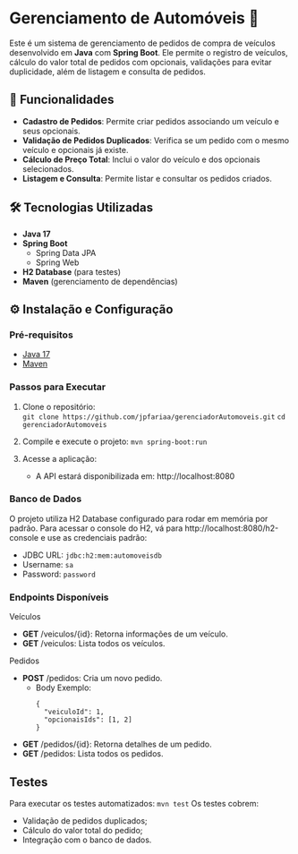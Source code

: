 # Gerenciamento de Automóveis 🚗

Este é um sistema de gerenciamento de pedidos de compra de veículos desenvolvido em **Java** com **Spring Boot**. Ele permite o registro de veículos, cálculo do valor total de pedidos com opcionais, validações para evitar duplicidade, além de listagem e consulta de pedidos.

## 🚀 Funcionalidades

- **Cadastro de Pedidos**: Permite criar pedidos associando um veículo e seus opcionais.  
- **Validação de Pedidos Duplicados**: Verifica se um pedido com o mesmo veículo e opcionais já existe.  
- **Cálculo de Preço Total**: Inclui o valor do veículo e dos opcionais selecionados.  
- **Listagem e Consulta**: Permite listar e consultar os pedidos criados.  

## 🛠️ Tecnologias Utilizadas

- **Java 17**  
- **Spring Boot**  
  - Spring Data JPA  
  - Spring Web  
- **H2 Database** (para testes)  
- **Maven** (gerenciamento de dependências)  

## ⚙️ Instalação e Configuração

### Pré-requisitos

- [Java 17](https://www.oracle.com/java/technologies/javase-jdk17-downloads.html)  
- [Maven](https://maven.apache.org/install.html)  

### Passos para Executar

1. Clone o repositório:  
   ``git clone https://github.com/jpfariaa/gerenciadorAutomoveis.git``
   ``cd gerenciadorAutomoveis``

2. Compile e execute o projeto:
  ``mvn spring-boot:run``

3. Acesse a aplicação:
   - A API estará disponibilizada em: http://localhost:8080

### Banco de Dados

O projeto utiliza H2 Database configurado para rodar em memória por padrão.
Para acessar o console do H2, vá para http://localhost:8080/h2-console e use as credenciais padrão:

- JDBC URL: ``jdbc:h2:mem:automoveisdb``
- Username: ``sa``
- Password: ``password``

### Endpoints Disponíveis

Veículos
  - **GET** /veiculos/{id}: Retorna informações de um veículo.
  - **GET** /veiculos: Lista todos os veículos.

Pedidos
  - **POST** /pedidos: Cria um novo pedido.
    - Body Exemplo:
        ```
        {
          "veiculoId": 1,
          "opcionaisIds": [1, 2]
        }
        ```
- **GET** /pedidos/{id}: Retorna detalhes de um pedido.
- **GET** /pedidos: Lista todos os pedidos.

## Testes

Para executar os testes automatizados:
``mvn test``
Os testes cobrem:

  - Validação de pedidos duplicados;
  - Cálculo do valor total do pedido;
  - Integração com o banco de dados.
